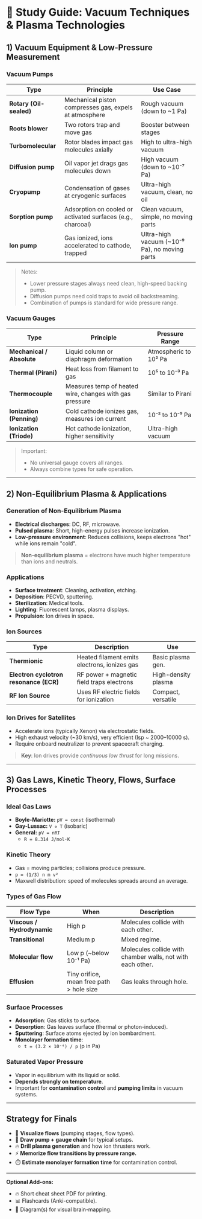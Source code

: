 # 📖 Study Guide: Vacuum Techniques & Plasma Technologies

## 1) Vacuum Equipment & Low-Pressure Measurement

### Vacuum Pumps

| **Type** | **Principle** | **Use Case** |
|----------|--------------|-------------|
| **Rotary (Oil-sealed)** | Mechanical piston compresses gas, expels at atmosphere | Rough vacuum (down to ~1 Pa) |
| **Roots blower** | Two rotors trap and move gas | Booster between stages |
| **Turbomolecular** | Rotor blades impact gas molecules axially | High to ultra-high vacuum |
| **Diffusion pump** | Oil vapor jet drags gas molecules down | High vacuum (down to ~10⁻⁷ Pa) |
| **Cryopump** | Condensation of gases at cryogenic surfaces | Ultra-high vacuum, clean, no oil |
| **Sorption pump** | Adsorption on cooled or activated surfaces (e.g., charcoal) | Clean vacuum, simple, no moving parts |
| **Ion pump** | Gas ionized, ions accelerated to cathode, trapped | Ultra-high vacuum (~10⁻⁹ Pa), no moving parts |

> Notes:
> - Lower pressure stages always need clean, high-speed backing pump.
> - Diffusion pumps need cold traps to avoid oil backstreaming.
> - Combination of pumps is standard for wide pressure range.

### Vacuum Gauges

| **Type** | **Principle** | **Pressure Range** |
|----------|--------------|-------------------|
| **Mechanical / Absolute** | Liquid column or diaphragm deformation | Atmospheric to 10² Pa |
| **Thermal (Pirani)** | Heat loss from filament to gas | 10⁵ to 10⁻³ Pa |
| **Thermocouple** | Measures temp of heated wire, changes with gas pressure | Similar to Pirani |
| **Ionization (Penning)** | Cold cathode ionizes gas, measures ion current | 10⁻² to 10⁻⁹ Pa |
| **Ionization (Triode)** | Hot cathode ionization, higher sensitivity | Ultra-high vacuum |

> Important:
> - No universal gauge covers all ranges.
> - Always combine types for safe operation.

---

## 2) Non-Equilibrium Plasma & Applications

### Generation of Non-Equilibrium Plasma

- **Electrical discharges**: DC, RF, microwave.
- **Pulsed plasma**: Short, high-energy pulses increase ionization.
- **Low-pressure environment**: Reduces collisions, keeps electrons "hot" while ions remain "cold".

> **Non-equilibrium plasma** = electrons have much higher temperature than ions and neutrals.

### Applications

- **Surface treatment**: Cleaning, activation, etching.
- **Deposition**: PECVD, sputtering.
- **Sterilization**: Medical tools.
- **Lighting**: Fluorescent lamps, plasma displays.
- **Propulsion**: Ion drives in space.

### Ion Sources

| **Type** | **Description** | **Use** |
|----------|----------------|----------|
| **Thermionic** | Heated filament emits electrons, ionizes gas | Basic plasma gen. |
| **Electron cyclotron resonance (ECR)** | RF power + magnetic field traps electrons | High-density plasma |
| **RF Ion Source** | Uses RF electric fields for ionization | Compact, versatile |

### Ion Drives for Satellites

- Accelerate ions (typically Xenon) via electrostatic fields.
- High exhaust velocity (~30 km/s), very efficient (Isp ~ 2000–10000 s).
- Require onboard neutralizer to prevent spacecraft charging.

> **Key**: Ion drives provide *continuous low thrust* for long missions.

---

## 3) Gas Laws, Kinetic Theory, Flows, Surface Processes

### Ideal Gas Laws

- **Boyle-Mariotte:** `pV = const` (isothermal)
- **Gay-Lussac:** `V ∝ T` (isobaric)
- **General:** `pV = nRT`
  - `R = 8.314 J/mol·K`

### Kinetic Theory

- Gas = moving particles; collisions produce pressure.
- `p = (1/3) n m v²`
- Maxwell distribution: speed of molecules spreads around an average.

### Types of Gas Flow

| **Flow Type** | **When** | **Description** |
|--------------|----------|-----------------|
| **Viscous / Hydrodynamic** | High p | Molecules collide with each other. |
| **Transitional** | Medium p | Mixed regime. |
| **Molecular flow** | Low p (~below 10⁻¹ Pa) | Molecules collide with chamber walls, not with each other. |
| **Effusion** | Tiny orifice, mean free path > hole size | Gas leaks through hole. |

### Surface Processes

- **Adsorption**: Gas sticks to surface.
- **Desorption**: Gas leaves surface (thermal or photon-induced).
- **Sputtering**: Surface atoms ejected by ion bombardment.
- **Monolayer formation time**:
  - `t = (3.2 × 10⁻⁴) / p` (p in Pa)

### Saturated Vapor Pressure

- Vapor in equilibrium with its liquid or solid.
- **Depends strongly on temperature**.
- Important for **contamination control** and **pumping limits** in vacuum systems.

---

## Strategy for Finals

- 🧠 **Visualize flows** (pumping stages, flow types).
- 🧩 **Draw pump + gauge chain** for typical setups.
- 🔥 **Drill plasma generation** and how ion thrusters work.
- ⚡ **Memorize flow transitions by pressure range.**
- ⏱️ **Estimate monolayer formation time** for contamination control.

---

**Optional Add-ons:**
- 🔥 Short cheat sheet PDF for printing.
- 📊 Flashcards (Anki-compatible).
- 🧩 Diagram(s) for visual brain-mapping.
